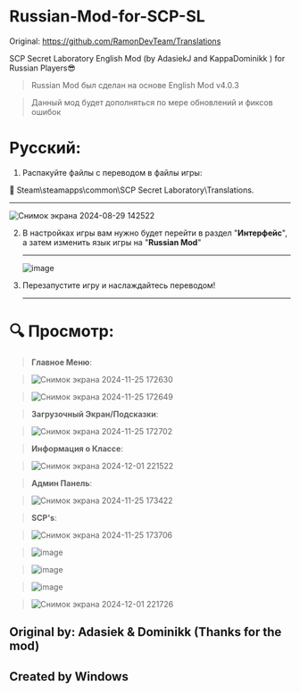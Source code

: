 # Russian-Mod-for-SCP-SL
Original: https://github.com/RamonDevTeam/Translations 

SCP Secret Laboratory English Mod (by AdasiekJ and KappaDominikk ) for Russian Players😎

> Russian Mod был сделан на основе English Mod v4.0.3

> Данный мод будет дополняться по мере обновлений и фиксов ошибок

# **Русский:**
1. Распакуйте файлы с переводом в файлы игры:

📁 Steam\steamapps\common\SCP Secret Laboratory\Translations.

<hr>

![Снимок экрана 2024-08-29 142522](https://github.com/user-attachments/assets/1777eaf3-99f1-4235-9310-452a21711ee6)

2. В настройках игры вам нужно будет перейти в раздел "<b>Интерфейс</b>", а затем изменить язык игры на "<b>Russian Mod</b>"

   <hr>

   ![image](https://github.com/user-attachments/assets/ce192243-3e8a-42b4-a62f-0b4133781372)

3. Перезапустите игру и наслаждайтесь переводом!

   <hr>

# 🔍 **Просмотр:**
> **Главное Меню**:

> ![Снимок экрана 2024-11-25 172630](https://github.com/user-attachments/assets/895ef4a2-b67b-4370-b393-e78ae229757e)

>![Снимок экрана 2024-11-25 172649](https://github.com/user-attachments/assets/368ac7e3-d89c-4c17-8ffc-8fa41061d8eb)


 
> **Загрузочный Экран/Подсказки**:

> ![Снимок экрана 2024-11-25 172702](https://github.com/user-attachments/assets/6f4b20e5-20a8-422d-855a-96a599772509)

> **Информация о Классе**:

> ![Снимок экрана 2024-12-01 221522](https://github.com/user-attachments/assets/1d5ebb0c-fb66-44ca-b6c7-30fd0fdb66a1)

> **Админ Панель**:

> ![Снимок экрана 2024-11-25 173422](https://github.com/user-attachments/assets/396718e4-e5ca-4b93-9cea-2dd93d4fa742)

> **SCP's**:

> ![Снимок экрана 2024-11-25 173706](https://github.com/user-attachments/assets/0ff7b2bc-9d41-4786-972e-e70db810fd3c)

> ![image](https://github.com/user-attachments/assets/ab130f32-4d45-47e9-b3f1-efef50520fbb)

>![image](https://github.com/user-attachments/assets/c667a475-f8ca-4497-8003-b89774e9d844)

>![image](https://github.com/user-attachments/assets/7bf5b4af-eda1-4bae-8321-b41af09f90bb)

>![Снимок экрана 2024-12-01 221726](https://github.com/user-attachments/assets/6541f5a8-0603-481a-b84a-f6b3d2c002d8)



 
## **Original by: Adasiek & Dominikk (Thanks for the mod)**
## **Created by Windows**
